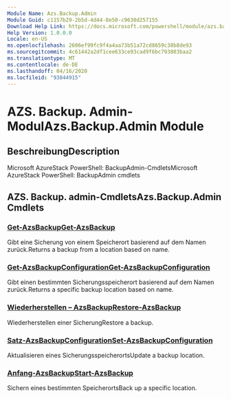 ```yaml
---
Module Name: Azs.Backup.Admin
Module Guid: c1157b29-2b5d-4d44-8e50-c9630d257155
Download Help Link: https://docs.microsoft.com/powershell/module/azs.backup.admin
Help Version: 1.0.0.0
Locale: en-US
ms.openlocfilehash: 2606ef99fc9f4a4aa73b51a72cd8659c38b8de93
ms.sourcegitcommit: 4c61442a2df1cee633ce93cad9f6bc793803baa2
ms.translationtype: MT
ms.contentlocale: de-DE
ms.lasthandoff: 04/16/2020
ms.locfileid: "93844915"
---
```

# <span data-ttu-id="00659-101">AZS. Backup. Admin-Modul</span><span class="sxs-lookup"><span data-stu-id="00659-101">Azs.Backup.Admin Module</span></span>
## <span data-ttu-id="00659-102">Beschreibung</span><span class="sxs-lookup"><span data-stu-id="00659-102">Description</span></span>
<span data-ttu-id="00659-103">Microsoft AzureStack PowerShell: BackupAdmin-Cmdlets</span><span class="sxs-lookup"><span data-stu-id="00659-103">Microsoft AzureStack PowerShell: BackupAdmin cmdlets</span></span>

## <span data-ttu-id="00659-104">AZS. Backup. admin-Cmdlets</span><span class="sxs-lookup"><span data-stu-id="00659-104">Azs.Backup.Admin Cmdlets</span></span>
### [<span data-ttu-id="00659-105">Get-AzsBackup</span><span class="sxs-lookup"><span data-stu-id="00659-105">Get-AzsBackup</span></span>](Get-AzsBackup.md)
<span data-ttu-id="00659-106">Gibt eine Sicherung von einem Speicherort basierend auf dem Namen zurück.</span><span class="sxs-lookup"><span data-stu-id="00659-106">Returns a backup from a location based on name.</span></span>

### [<span data-ttu-id="00659-107">Get-AzsBackupConfiguration</span><span class="sxs-lookup"><span data-stu-id="00659-107">Get-AzsBackupConfiguration</span></span>](Get-AzsBackupConfiguration.md)
<span data-ttu-id="00659-108">Gibt einen bestimmten Sicherungsspeicherort basierend auf dem Namen zurück.</span><span class="sxs-lookup"><span data-stu-id="00659-108">Returns a specific backup location based on name.</span></span>

### [<span data-ttu-id="00659-109">Wiederherstellen – AzsBackup</span><span class="sxs-lookup"><span data-stu-id="00659-109">Restore-AzsBackup</span></span>](Restore-AzsBackup.md)
<span data-ttu-id="00659-110">Wiederherstellen einer Sicherung</span><span class="sxs-lookup"><span data-stu-id="00659-110">Restore a backup.</span></span>

### [<span data-ttu-id="00659-111">Satz-AzsBackupConfiguration</span><span class="sxs-lookup"><span data-stu-id="00659-111">Set-AzsBackupConfiguration</span></span>](Set-AzsBackupConfiguration.md)
<span data-ttu-id="00659-112">Aktualisieren eines Sicherungsspeicherorts</span><span class="sxs-lookup"><span data-stu-id="00659-112">Update a backup location.</span></span>

### [<span data-ttu-id="00659-113">Anfang-AzsBackup</span><span class="sxs-lookup"><span data-stu-id="00659-113">Start-AzsBackup</span></span>](Start-AzsBackup.md)
<span data-ttu-id="00659-114">Sichern eines bestimmten Speicherorts</span><span class="sxs-lookup"><span data-stu-id="00659-114">Back up a specific location.</span></span>

